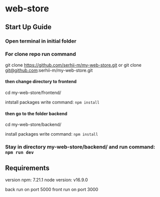 # web-store

## Start Up Guide

### Open terminal in initial folder

### For clone repo run command 
  git clone https://github.com/serhii-m/my-web-store.git
  or 
  git clone git@github.com:serhii-m/my-web-store.git
  
  #### then change directory to frontend
  cd my-web-store/frontend/

  intstall packages
  write command: ```npm install```
  
#### then go to the folder backend
  cd my-web-store/backend/

install packages
  write command: ```npm install```

### Stay in directory my-web-store/backend/ and run command: ```npm run dev```

## Requirements

version npm: 7.21.1
node version: v16.9.0 

back run on port 5000
front run on port 3000
